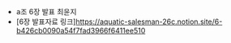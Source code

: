 - a조 6장 발표 최윤지
- [6장 발표자료 링크]https://aquatic-salesman-26c.notion.site/6-b426cb0090a54f7fad3966f6411ee510

